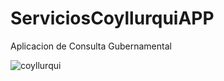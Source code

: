 # ServiciosCoyllurquiAPP
Aplicacion de Consulta Gubernamental


![coyllurqui](https://user-images.githubusercontent.com/18273057/149861149-5af2645f-fdd4-4895-8dd4-2de91132d7b6.jpg)
